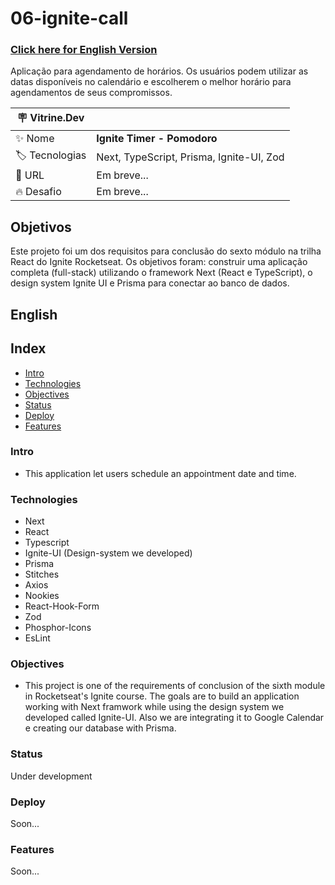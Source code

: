 # 06-ignite-call


### [Click here for English Version](#English)

Aplicação para agendamento de horários. Os usuários podem utilizar as datas disponíveis no calendário e escolherem o melhor horário para agendamentos de seus compromissos.

| :placard: Vitrine.Dev |     |
| -------------  | --- |
| :sparkles: Nome        | **Ignite Timer - Pomodoro**
| :label: Tecnologias | Next, TypeScript, Prisma, Ignite-UI, Zod
| :rocket: URL         | Em breve... 
| :fire: Desafio     | Em breve...

## Objetivos
Este projeto foi um dos requisitos para conclusão do sexto módulo na trilha React do Ignite Rocketseat. Os objetivos foram: construir uma aplicação completa (full-stack) utilizando o framework Next (React e TypeScript), o design system Ignite UI e Prisma para conectar ao banco de dados.  

## English

## Index

- [Intro](#Intro)
- [Technologies](#Technologies)
- [Objectives](#Objectives)
- [Status](#Status)
- [Deploy](#Deploy)
- [Features](#Features)

### Intro

- This application let users schedule an appointment date and time.

### Technologies

- Next
- React
- Typescript
- Ignite-UI (Design-system we developed)
- Prisma
- Stitches
- Axios
- Nookies
- React-Hook-Form
- Zod
- Phosphor-Icons
- EsLint

### Objectives

- This project is one of the requirements of conclusion of the sixth module in Rocketseat's Ignite course. The goals are to build an application working with Next framwork while using the design system we developed called Ignite-UI. Also we are integrating it to Google Calendar e creating our database with Prisma.

### Status

Under development

### Deploy

Soon...

### Features

Soon...